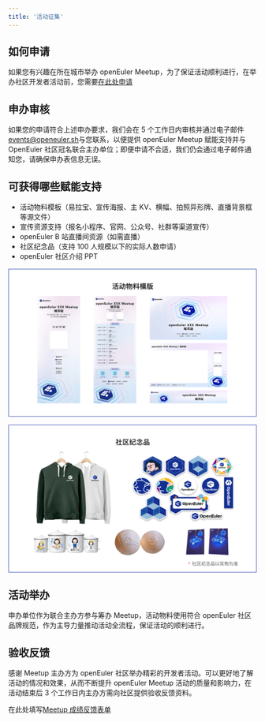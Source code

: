```yaml
---
title: '活动征集'
---
```


<script lang="ts" setup>
import BannerLevel2 from '@/components/BannerLevel2.vue'

import banner from '@/assets/banner/banner-community.png';
import illustration from '@/assets/illustrations/collect.png';

</script>

<ClientOnly>
  <BannerLevel2
  title="活动征集"
  :illustration="illustration"
  :background-image="banner"
  background-text="CONNECT"
  />
</ClientOnly>

<div class="markdown">

## 如何申请

如果您有兴趣在所在城市举办 openEuler Meetup，为了保证活动顺利进行，在举办社区开发者活动前，您需要[在此处申请](/zh/interaction/event-list/meetup-form/)

## 申办审核

如果您的申请符合上述申办要求，我们会在 5 个工作日内审核并通过电子邮件[events@openeuler.sh](mailto:events@openeuler.sh)与您联系，以便提供 openEuler Meetup 赋能支持并与 OpenEuler 社区冠名联合主办单位；即便申请不合适，我们仍会通过电子邮件通知您，请确保申办表信息无误。

## 可获得哪些赋能支持

- 活动物料模板（易拉宝、宣传海报、主 KV、横幅、拍照异形牌、直播背景框等源文件）
- 宣传资源支持（报名小程序、官网、公众号、社群等渠道宣传）
- openEuler B 站直播间资源（如需直播）
- 社区纪念品（支持 100 人规模以下的实际人数申请）
- openEuler 社区介绍 PPT

<p class='collect-img'>
  <img src='./material.png' class='img' />
  <img src='./souvenir.png' class='img' />
</p>

## 活动举办

申办单位作为联合主办方参与筹办 Meetup，活动物料使用符合 openEuler 社区品牌规范，作为主导力量推动活动全流程，保证活动的顺利进行。

## 验收反馈

感谢 Meetup 主办方为 openEuler 社区举办精彩的开发者活动。可以更好地了解活动的情况和效果，从而不断提升 openEuler Meetup 活动的质量和影响力，在活动结束后 3 个工作日内主办方需向社区提供验收反馈资料。

在此处填写[Meetup 成绩反馈表单](https://www.openeuler.org/)

</div>

<style lang="scss" scoped>
  .collect-img {
    display:flex;
    gap:40px;
    margin:16px 0;
    @media (max-width: 1639px) {
      flex-direction: column;
      gap:16px;
    }
    .img{
        max-width:650px
    }
  }
</style>
